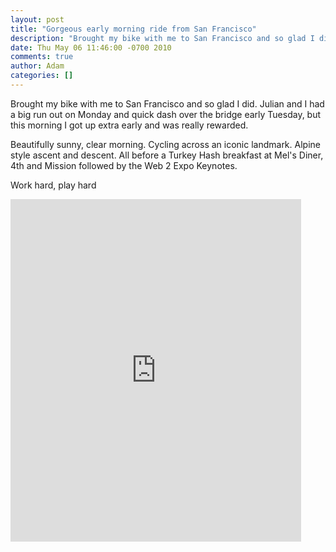 ```yaml
---
layout: post
title: "Gorgeous early morning ride from San Francisco"
description: "Brought my bike with me to San Francisco and so glad I did. Julian and I had a big run out on Monday and quick dash over the bridge early Tuesday, but this morning I got up extra early and was really rewarded. Beautifully sunny, clear morning. Cyc..."
date: Thu May 06 11:46:00 -0700 2010
comments: true
author: Adam
categories: []
---
```


Brought my bike with me to San Francisco and so glad I did. Julian and I had a big run out on Monday and quick dash over the bridge early Tuesday, but this morning I got up extra early and was really rewarded.

Beautifully sunny, clear morning. Cycling across an iconic landmark. Alpine style ascent and descent. All before a Turkey Hash breakfast at Mel's Diner, 4th and Mission followed by the Web 2 Expo Keynotes.

Work hard, play hard

<iframe src="http://connect.garmin.com:80/activity/embed/32420880" frameborder="0" height="548" width="465"></iframe>
